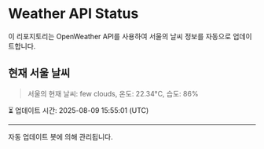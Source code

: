 
# Weather API Status

이 리포지토리는 OpenWeather API를 사용하여 서울의 날씨 정보를 자동으로 업데이트합니다.

## 현재 서울 날씨
> 서울의 현재 날씨: few clouds, 온도: 22.34°C, 습도: 86%

⏳ 업데이트 시간: 2025-08-09 15:55:01 (UTC)

---
자동 업데이트 봇에 의해 관리됩니다.
